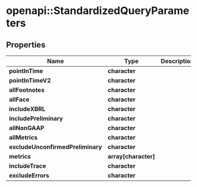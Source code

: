 # openapi::StandardizedQueryParameters


## Properties
Name | Type | Description | Notes
------------ | ------------- | ------------- | -------------
**pointInTime** | **character** |  | [optional] 
**pointInTimeV2** | **character** |  | [optional] 
**allFootnotes** | **character** |  | [optional] 
**allFace** | **character** |  | [optional] 
**includeXBRL** | **character** |  | [optional] 
**includePreliminary** | **character** |  | [optional] 
**allNonGAAP** | **character** |  | [optional] 
**allMetrics** | **character** |  | [optional] 
**excludeUnconfirmedPreliminary** | **character** |  | [optional] 
**metrics** | **array[character]** |  | [optional] 
**includeTrace** | **character** |  | [optional] 
**excludeErrors** | **character** |  | [optional] 


